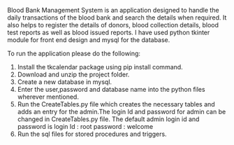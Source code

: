   Blood Bank Management System is an application designed to handle the daily transactions of the blood bank and search the details when required. It also helps to register the details of donors, blood collection details, blood test reports as well as blood issued reports. 
  I have used python tkinter module for front end design and mysql for the database.

To run the application please do the following:
  1. Install the tkcalendar package using pip install command.
  2. Download and unzip the project folder.
  3. Create a new database in mysql.
  4. Enter the user,password and database name into the python files wherever mentioned.
  5. Run the CreateTables.py file which creates the necessary tables and adds an entry for the admin.The login Id and password for admin can be changed in CreateTables.py file. The default admin login id and password is
       login Id : root
       password : welcome
  7. Run the sql files for stored procedures and triggers.



